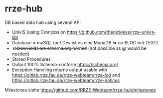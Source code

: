 # rrze-hub
DB based data hub using several API


- UnivIS (using Cronjobs on https://github.com/thenickless/rrze-univis-lib)
- Database = mySQL (auf Dev ist es eine MariaDB => no BLOG but TEXT)
- T̵a̵b̵l̵e̵s̵/̵F̵i̵e̵l̵d̵s̵ ̵a̵r̵e̵ ̵s̵c̵h̵e̵m̵a̵.̵o̵r̵g̵ ̵n̵a̵m̵e̵d̵ (not possible as @ would be needed)
- Stored Procedures
- Output 100% Schema-conform https://schema.org/
- Exception Handling returns output usable with https://gitlab.rrze.fau.de/rrze-webteam/rrze-log and https://gitlab.rrze.fau.de/rrze-webteam/rrze-notices 

Milestones siehe https://github.com/RRZE-Webteam/rrze-hub/milestones
